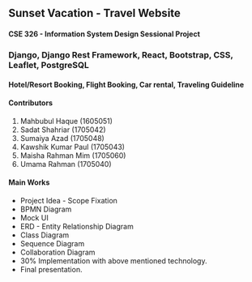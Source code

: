 ## Sunset Vacation - Travel Website
#### CSE 326 - Information System Design Sessional Project
### Django, Django Rest Framework, React, Bootstrap, CSS, Leaflet, PostgreSQL
#### Hotel/Resort Booking, Flight Booking, Car rental, Traveling Guideline
#### Contributors
1. Mahbubul Haque (1605051)
2. Sadat Shahriar (1705042)
3. Sumaiya Azad (1705048)
4. Kawshik Kumar Paul (1705043)
5. Maisha Rahman Mim (1705060)
6. Umama Rahman (1705040)

#### Main Works
* Project Idea - Scope Fixation
* BPMN Diagram
* Mock UI
* ERD - Entity Relationship Diagram
* Class Diagram
* Sequence Diagram
* Collaboration Diagram
* 30% Implementation with above mentioned technology.
* Final presentation.
